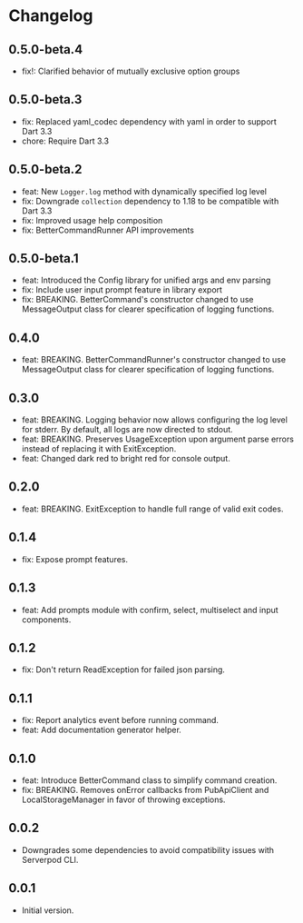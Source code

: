 # Changelog

## 0.5.0-beta.4

- fix!: Clarified behavior of mutually exclusive option groups

## 0.5.0-beta.3

- fix: Replaced yaml_codec dependency with yaml in order to support Dart 3.3
- chore: Require Dart 3.3

## 0.5.0-beta.2

- feat: New `Logger.log` method with dynamically specified log level
- fix: Downgrade `collection` dependency to 1.18 to be compatible with Dart 3.3
- fix: Improved usage help composition
- fix: BetterCommandRunner API improvements

## 0.5.0-beta.1

- feat: Introduced the Config library for unified args and env parsing
- fix: Include user input prompt feature in library export
- fix: BREAKING. BetterCommand's constructor changed to use MessageOutput class for clearer specification of logging functions.

## 0.4.0

- feat: BREAKING. BetterCommandRunner's constructor changed to use MessageOutput class for clearer specification of logging functions.

## 0.3.0

- feat: BREAKING. Logging behavior now allows configuring the log level for stderr. By default, all logs are now directed to stdout.
- feat: BREAKING. Preserves UsageException upon argument parse errors instead of replacing it with ExitException.
- feat: Changed dark red to bright red for console output.

## 0.2.0

- feat: BREAKING. ExitException to handle full range of valid exit codes.

## 0.1.4

- fix: Expose prompt features.

## 0.1.3

- feat: Add prompts module with confirm, select, multiselect and input components.

## 0.1.2

- fix: Don't return ReadException for failed json parsing.

## 0.1.1

- fix: Report analytics event before running command.
- feat: Add documentation generator helper.

## 0.1.0

- feat: Introduce BetterCommand class to simplify command creation.
- fix: BREAKING. Removes onError callbacks from PubApiClient and LocalStorageManager in favor of throwing exceptions.

## 0.0.2

- Downgrades some dependencies to avoid compatibility issues with Serverpod CLI.

## 0.0.1

- Initial version.
